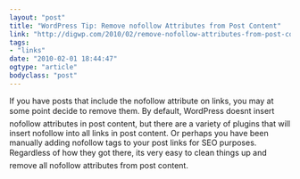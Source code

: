```yaml
---
layout: "post"
title: "WordPress Tip: Remove nofollow Attributes from Post Content"
link: "http://digwp.com/2010/02/remove-nofollow-attributes-from-post-content/"
tags: 
- "links"
date: "2010-02-01 18:44:47"
ogtype: "article"
bodyclass: "post"
---
```


If you have posts that include the nofollow attribute on links, you may at some point decide to remove them. By default, WordPress doesnt insert nofollow attributes in post content, but there are a variety of plugins that will insert nofollow into all links in post content. Or perhaps you have been manually adding nofollow tags to your post links for SEO purposes. Regardless of how they got there, its very easy to clean things up and remove all nofollow attributes from post content.